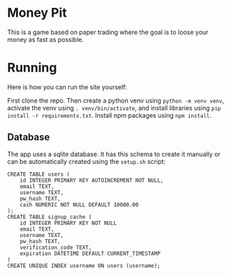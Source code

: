 # Money Pit

This is a game based on paper trading where the goal is to loose your money as fast as possible.


# Running
Here is how you can run the site yourself:

First clone the repo. Then create a python venv using `python -m venv venv`, activate the venv using `. venv/bin/activate`, and install libraries using `pip install -r requirements.txt`. Install npm packages using `npm install`.


## Database
The app uses a sqlite database. It has this schema to create it manually or can be automatically created using the `setup.sh` script:
```
CREATE TABLE users (
    id INTEGER PRIMARY KEY AUTOINCREMENT NOT NULL,
    email TEXT,
    username TEXT,
    pw_hash TEXT,
    cash NUMERIC NOT NULL DEFAULT 10000.00
);
CREATE TABLE signup_cache (
    id INTEGER PRIMARY KEY NOT NULL
    email TEXT,
    username TEXT,
    pw_hash TEXT,
    verification_code TEXT,
    expiration DATETIME DEFAULT CURRENT_TIMESTAMP
)
CREATE UNIQUE INDEX username ON users (username);
```